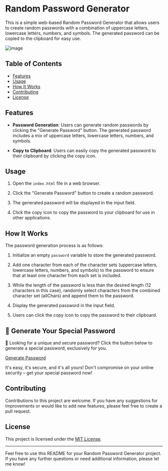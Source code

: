 # Random Password Generator
This is a simple web-based Random Password Generator that allows users to create random passwords with a combination of uppercase letters, lowercase letters, numbers, and symbols. The generated password can be copied to the clipboard for easy use.

![image](https://github.com/YawBoah/Random-Password-Generator/assets/126890146/cfdf693c-e3bd-4721-92e8-aaebf8fa2952)

## Table of Contents
- [Features](#features)
- [Usage](#usage)
- [How It Works](#how-it-works)
- [Contributing](#contributing)
- [License](#license)

## Features
- **Password Generation**: Users can generate random passwords by clicking the "Generate Password" button. The generated password includes a mix of uppercase letters, lowercase letters, numbers, and symbols.

- **Copy to Clipboard**: Users can easily copy the generated password to their clipboard by clicking the copy icon.

## Usage
1. Open the `index.html` file in a web browser.

2. Click the "Generate Password" button to create a random password.

3. The generated password will be displayed in the input field.

4. Click the copy icon to copy the password to your clipboard for use in other applications.

## How It Works
The password generation process is as follows:

1. Initialize an empty `password` variable to store the generated password.

2. Add one character from each of the character sets (uppercase letters, lowercase letters, numbers, and symbols) to the password to ensure that at least one character from each set is included.

3. While the length of the password is less than the desired length (12 characters in this case), randomly select characters from the combined character set (allChars) and append them to the password.

4. Display the generated password in the input field.

5. Users can click the copy icon to copy the password to their clipboard.

## 🌟 Generate Your Special Password

🔐 Looking for a unique and secure password? Click the button below to generate a special password, exclusively for you.

[Generate Password](https://yawboah.github.io/Random-Password-Generator/) 

It's easy, it's secure, and it's all yours! Don't compromise on your online security – get your special password now!


## Contributing

Contributions to this project are welcome. If you have any suggestions for improvements or would like to add new features, please feel free to create a pull request.

## License

This project is licensed under the [MIT License](LICENSE).

---

Feel free to use this README for your Random Password Generator project. If you have any further questions or need additional information, please let me know!
